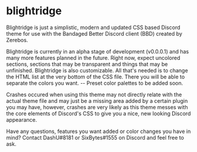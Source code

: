 # blightridge


Blightridge is just a simplistic, modern and updated CSS based Discord theme for use with the Bandaged Better Discord client (BBD) created by Zerebos.


Blightridge is currently in an alpha stage of development (v0.0.0.1) and has many more features planned in the future. Right now, expect uncolored sections, sections that may be transparent and things that may be unfinished. Blightridge is also customizable. All that's needed is to change the HTML list at the very bottom of the CSS file. There you will be able to separate the colors you want. -- Preset color palettes to be added soon.


Crashes occured when using this theme may not directly relate with the actual theme file and may just be a missing area added by a certain plugin you may have, however, crashes are very likely as this theme messes with the core elements of Discord's CSS to give you a nice, new looking Discord appearance.






Have any questions, features you want added or color changes you have in mind? Contact DashU#8181 or SixBytes#1555 on Discord and feel free to ask. 
